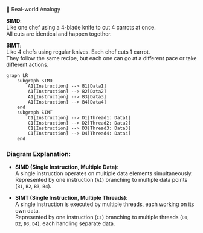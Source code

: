 🍔 Real-world Analogy

**SIMD**:  
Like one chef using a 4-blade knife to cut 4 carrots at once.  
All cuts are identical and happen together.

**SIMT**:  
Like 4 chefs using regular knives. Each chef cuts 1 carrot.  
They follow the same recipe, but each one can go at a different pace or take different actions.

```mermaid
graph LR
    subgraph SIMD
        A1[Instruction] --> B1[Data1]
        A1[Instruction] --> B2[Data2]
        A1[Instruction] --> B3[Data3]
        A1[Instruction] --> B4[Data4]
    end
    subgraph SIMT
        C1[Instruction] --> D1[Thread1: Data1]
        C1[Instruction] --> D2[Thread2: Data2]
        C1[Instruction] --> D3[Thread3: Data3]
        C1[Instruction] --> D4[Thread4: Data4]
    end
```

### Diagram Explanation:
- **SIMD (Single Instruction, Multiple Data)**:  
  A single instruction operates on multiple data elements simultaneously.  
  Represented by one instruction (`A1`) branching to multiple data points (`B1`, `B2`, `B3`, `B4`).

- **SIMT (Single Instruction, Multiple Threads)**:  
  A single instruction is executed by multiple threads, each working on its own data.  
  Represented by one instruction (`C1`) branching to multiple threads (`D1`, `D2`, `D3`, `D4`), each handling separate data.